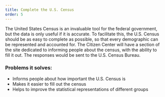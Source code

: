 ```yaml
---
title: Complete the U.S. Census
order: 5
---
```


The United States Census is an invaluable tool for the federal government, but the data is only useful if it is accurate. To facilitate this, the U.S. Census should be as easy to complete as possible, so that every demographic can be represented and accounted for. The Citizen Center will have a section of the site dedicated to informing people about the census, with the ability to fill it out. The responses would be sent to the U.S. Census Bureau.

### Problems it solves:
- Informs people about how important the U.S. Census is
- Makes it easier to fill out the census
- Helps to improve the statistical representations of different groups
